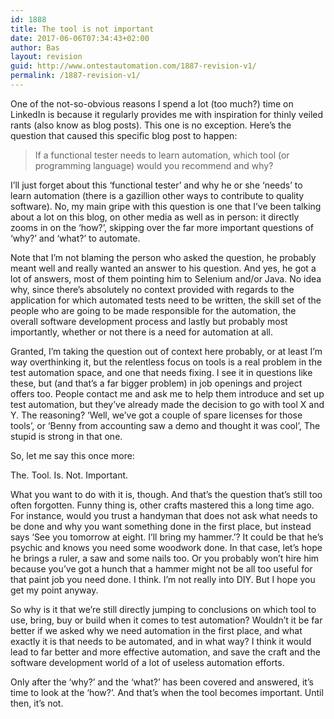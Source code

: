 ```yaml
---
id: 1888
title: The tool is not important
date: 2017-06-06T07:34:43+02:00
author: Bas
layout: revision
guid: http://www.ontestautomation.com/1887-revision-v1/
permalink: /1887-revision-v1/
---
```

One of the not-so-obvious reasons I spend a lot (too much?) time on LinkedIn is because it regularly provides me with inspiration for thinly veiled rants (also know as blog posts). This one is no exception. Here&#8217;s the question that caused this specific blog post to happen:

> If a functional tester needs to learn automation, which tool (or programming language) would you recommend and why?

I&#8217;ll just forget about this &#8216;functional tester&#8217; and why he or she &#8216;needs&#8217; to learn automation (there is a gazillion other ways to contribute to quality software). No, my main gripe with this question is one that I&#8217;ve been talking about a lot on this blog, on other media as well as in person: it directly zooms in on the &#8216;how?&#8217;, skipping over the far more important questions of &#8216;why?&#8217; and &#8216;what?&#8217; to automate.

Note that I&#8217;m not blaming the person who asked the question, he probably meant well and really wanted an answer to his question. And yes, he got a lot of answers, most of them pointing him to Selenium and/or Java. No idea why, since there&#8217;s absolutely no context provided with regards to the application for which automated tests need to be written, the skill set of the people who are going to be made responsible for the automation, the overall software development process and lastly but probably most importantly, whether or not there is a need for automation at all.

Granted, I&#8217;m taking the question out of context here probably, or at least I&#8217;m way overthinking it, but the relentless focus on tools is a real problem in the test automation space, and one that needs fixing. I see it in questions like these, but (and that&#8217;s a far bigger problem) in job openings and project offers too. People contact me and ask me to help them introduce and set up test automation, but they&#8217;ve already made the decision to go with tool X and Y. The reasoning? &#8216;Well, we&#8217;ve got a couple of spare licenses for those tools&#8217;, or &#8216;Benny from accounting saw a demo and thought it was cool&#8217;, The stupid is strong in that one.

So, let me say this once more:

The. Tool. Is. Not. Important.

What you want to do with it is, though. And that&#8217;s the question that&#8217;s still too often forgotten. Funny thing is, other crafts mastered this a long time ago. For instance, would you trust a handyman that does not ask what needs to be done and why you want something done in the first place, but instead says &#8216;See you tomorrow at eight. I&#8217;ll bring my hammer.&#8217;? It could be that he&#8217;s psychic and knows you need some woodwork done. In that case, let&#8217;s hope he brings a ruler, a saw and some nails too. Or you probably won&#8217;t hire him because you&#8217;ve got a hunch that a hammer might not be all too useful for that paint job you need done. I think. I&#8217;m not really into DIY. But I hope you get my point anyway.

So why is it that we&#8217;re still directly jumping to conclusions on which tool to use, bring, buy or build when it comes to test automation? Wouldn&#8217;t it be far better if we asked why we need automation in the first place, and what exactly it is that needs to be automated, and in what way? I think it would lead to far better and more effective automation, and save the craft and the software development world of a lot of useless automation efforts.

Only after the &#8216;why?&#8217; and the &#8216;what?&#8217; has been covered and answered, it&#8217;s time to look at the &#8216;how?&#8217;. And that&#8217;s when the tool becomes important. Until then, it&#8217;s not.
